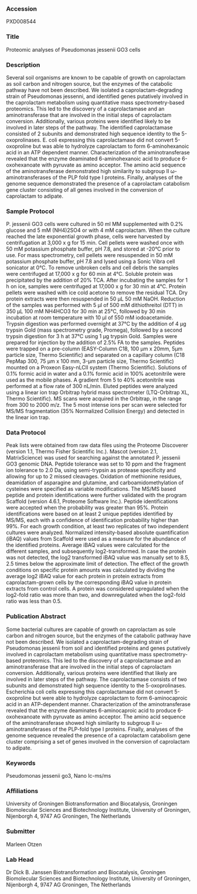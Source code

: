 ### Accession
PXD008544

### Title
Proteomic analyses of Pseudomonas jessenii GO3 cells

### Description
Several soil organisms are known to be capable of growth on caprolactam as soil carbon and nitrogen source, but the enzymes of the catabolic pathway have not been described. We isolated a caprolactam-degrading strain of Pseudomonas jessenni, and identified genes putatively involved in the caprolactam metabolism using quantitative mass spectrometry-based proteomics. This led to the discovery of a caprolactamase and an aminotransferase that are involved in the initial steps of caprolactam conversion. Additionally, various proteins were identified likely to be involved in later steps of the pathway. The identified caprolactamase consisted of 2 subunits and demonstrated high sequence identity to the 5-oxoprolinases. E. coli expressing this caprolactamase did not convert 5-oxoproline but was able to hydrolyze caprolactam to form 6-aminohexanoic acid in an ATP dependent manner. Characterization of the aminotransferase revealed that the enzyme deaminated 6-aminohexanoic acid to produce 6-oxohexanoate with pyruvate as amino acceptor. The amino acid sequence of the aminotransferase demonstrated high similarity to subgroup II ω-aminotransferases of the PLP fold type I proteins. Finally, analyses of the genome sequence demonstrated the presence of a caprolactam catabolism gene cluster consisting of all genes involved in the conversion of caprolactam to adipate.

### Sample Protocol
P. jessenii GO3 cells were cultured in 50 ml MM supplemented with 0.2% glucose and 5 mM (NH4)2SO4 or with 4 mM caprolactam. When the culture reached the late exponential growth phase, cells were harvested by centrifugation at 3,000 x g for 15 min. Cell pellets were washed once with 50 mM potassium phosphate buffer, pH 7.8, and stored at -20°C prior to use.    For mass spectrometry, cell pellets were resuspended in 50 mM potassium phosphate buffer, pH 7.8 and lysed using a Sonic Vibra cell sonicator at 0°C. To remove unbroken cells and cell debris the samples were centrifuged at 17,000 x g for 60 min at 4°C. Soluble protein was precipitated by the addition of 20% TCA. After incubating the samples for 1 h on ice, samples were centrifuged at 17,000 x g for 30 min at 4°C. Protein pellets were washed with ice cold acetone to remove the residual TCA. Dry protein extracts were then resuspended in 50 μL 50 mM NaOH. Reduction of the samples was performed with 5 μl of 500 mM dithiothreitol (DTT) in 350 μL 100 mM NH4HCO3 for 30 min at 25°C, followed by 30 min incubation at room temperature with 10 μl of 550 mM iodoacetamide. Trypsin digestion was performed overnight at 37°C by the addition of 4 μg trypsin Gold (mass spectrometry grade, Promega), followed by a second trypsin digestion for 3 h at 37°C using 1 μg trypsin Gold. Samples were prepared for injection by the addition of 2.5% FA to the samples.  Peptides were trapped on a pre-column (EASY-Column C18, 100 µm x 20mm, 5µm particle size, Thermo Scientific) and separated on a capillary column (C18 PepMap 300, 75 µm x 100 mm, 3-µm particle size, Thermo Scientific) mounted on a Proxeon Easy-nLCII system (Thermo Scientific). Solutions of 0.1% formic acid in water and a 0.1% formic acid in 100% acetonitrile were used as the mobile phases. A gradient from 5 to 40% acetonitrile was performed at a flow rate of 300 nL/min. Eluted peptides were analyzed using a linear ion trap Orbitrap hybrid mass spectrometer (LTQ-Orbitrap XL, Thermo Scientific). MS scans were acquired in the Orbitrap, in the range from 300 to 2000 m/z. The 5 most intense ions per scan were selected for MS/MS fragmentation (35% Normalized Collision Energy) and detected in the linear ion trap.

### Data Protocol
Peak lists were obtained from raw data files using the Proteome Discoverer (version 1.1, Thermo Fisher Scientific Inc.). Mascot (version 2.1, MatrixScience) was used for searching against the annotated P. jessenii GO3 genomic DNA. Peptide tolerance was set to 10 ppm and the fragment ion tolerance to 2.0 Da, using semi-trypsin as protease specificity and allowing for up to 2 missed cleavages. Oxidation of methionine residues, deamidation of asparagine and glutamine, and carboamidomethylation of cysteines were specified as variable modifications. The MS/MS based peptide and protein identifications were further validated with the program Scaffold (version 4.6.1, Proteome Software Inc.). Peptide identifications were accepted when the probability was greater than 95%. Protein identifications were based on at least 2 unique peptides identified by MS/MS, each with a confidence of identification probability higher than 99%.   For each growth condition, at least two replicates of two independent cultures were analyzed. Normalized intensity-based absolute quantification (iBAQ) values from Scaffold were used as a measure for the abundance of the identified proteins. Average iBAQ values were calculated for the different samples, and subsequently log2-transformed.  In case the protein was not detected, the log2 transformed iBAQ value was manually set to 8.5, 2.5 times below the approximate limit of detection. The effect of the growth conditions on specific protein amounts was calculated by dividing the average log2 iBAQ value for each protein in protein extracts from caprolactam-grown cells by the corresponding iBAQ value in protein extracts from control cells. A protein was considered upregulated when the log2-fold ratio was more than two, and downregulated when the log2-fold ratio was less than 0.5.

### Publication Abstract
Some bacterial cultures are capable of growth on caprolactam as sole carbon and nitrogen source, but the enzymes of the catabolic pathway have not been described. We isolated a caprolactam-degrading strain of Pseudomonas jessenii from soil and identified proteins and genes putatively involved in caprolactam metabolism using quantitative mass spectrometry-based proteomics. This led to the discovery of a caprolactamase and an aminotransferase that are involved in the initial steps of caprolactam conversion. Additionally, various proteins were identified that likely are involved in later steps of the pathway. The caprolactamase consists of two subunits and demonstrated high sequence identity to the 5-oxoprolinases. Escherichia coli cells expressing this caprolactamase did not convert 5-oxoproline but were able to hydrolyze caprolactam to form 6-aminocaproic acid in an ATP-dependent manner. Characterization of the aminotransferase revealed that the enzyme deaminates 6-aminocaproic acid to produce 6-oxohexanoate with pyruvate as amino acceptor. The amino acid sequence of the aminotransferase showed high similarity to subgroup II &#x3c9;-aminotransferases of the PLP-fold type I proteins. Finally, analyses of the genome sequence revealed the presence of a caprolactam catabolism gene cluster comprising a set of genes involved in the conversion of caprolactam to adipate.

### Keywords
Pseudomonas jessenii go3, Nano lc-ms/ms

### Affiliations
University of Groningen
Biotransformation and Biocatalysis, Groningen Biomolecular Sciences and Biotechnology Institute, University of Groningen, Nijenborgh 4, 9747 AG Groningen, The Netherlands

### Submitter
Marleen Otzen

### Lab Head
Dr Dick B. Janssen
Biotransformation and Biocatalysis, Groningen Biomolecular Sciences and Biotechnology Institute, University of Groningen, Nijenborgh 4, 9747 AG Groningen, The Netherlands


